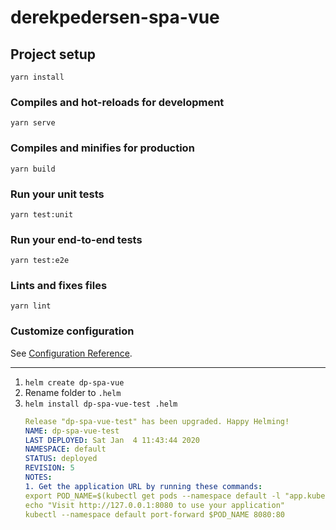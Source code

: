# derekpedersen-spa-vue

## Project setup
```
yarn install
```

### Compiles and hot-reloads for development
```
yarn serve
```

### Compiles and minifies for production
```
yarn build
```

### Run your unit tests
```
yarn test:unit
```

### Run your end-to-end tests
```
yarn test:e2e
```

### Lints and fixes files
```
yarn lint
```

### Customize configuration
See [Configuration Reference](https://cli.vuejs.org/config/).

----------

1. `helm create dp-spa-vue`
2. Rename folder to `.helm`
3. `helm install dp-spa-vue-test .helm`
    ```yaml
    Release "dp-spa-vue-test" has been upgraded. Happy Helming!
    NAME: dp-spa-vue-test
    LAST DEPLOYED: Sat Jan  4 11:43:44 2020
    NAMESPACE: default
    STATUS: deployed
    REVISION: 5
    NOTES:
    1. Get the application URL by running these commands:
    export POD_NAME=$(kubectl get pods --namespace default -l "app.kubernetes.io/name=dp-spa-vue,app.kubernetes.io/instance=dp-spa-vue-test" -o jsonpath="{.items[0].metadata.name}")
    echo "Visit http://127.0.0.1:8080 to use your application"
    kubectl --namespace default port-forward $POD_NAME 8080:80
    ```